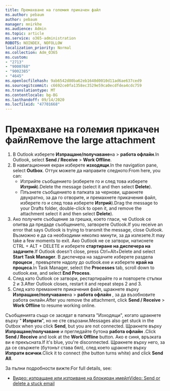 ```yaml
---
title: Премахване на големия прикачен файл
ms.author: pebaum
author: pebaum
manager: mnirkhe
ms.audience: Admin
ms.topic: article
ms.service: o365-administration
ROBOTS: NOINDEX, NOFOLLOW
localization_priority: Normal
ms.collection: Adm_O365
ms.custom:
- "2713"
- "9000768"
- "9002385"
- "4645"
ms.openlocfilehash: 9ab6542d80ba62eb1640d0010d11ad6ae637ced9
ms.sourcegitcommit: c6692ce0fa1358ec3529e59ca0ecdfdea4cdc759
ms.translationtype: MT
ms.contentlocale: bg-BG
ms.lasthandoff: 09/14/2020
ms.locfileid: "47701668"
---
```

# <a name="remove-the-large-attachment"></a><span data-ttu-id="812c2-102">Премахване на големия прикачен файл</span><span class="sxs-lookup"><span data-stu-id="812c2-102">Remove the large attachment</span></span>

1. <span data-ttu-id="812c2-103">В Outlook изберете **Изпращане/получаване**на  >  **работа офлайн**.</span><span class="sxs-lookup"><span data-stu-id="812c2-103">In Outlook, select **Send / Receive** > **Work Offline**.</span></span> 
2. <span data-ttu-id="812c2-104">В навигационния екран изберете **изходящи**.</span><span class="sxs-lookup"><span data-stu-id="812c2-104">In the navigation pane, select **Outbox**.</span></span> <span data-ttu-id="812c2-105">Оттук можете да направите следното:</span><span class="sxs-lookup"><span data-stu-id="812c2-105">From here, you can:</span></span> 
    - <span data-ttu-id="812c2-106">Изтрийте съобщението (изберете го и след това изберете **Изтрий**).</span><span class="sxs-lookup"><span data-stu-id="812c2-106">Delete the message (select it and then select **Delete**).</span></span>
    - <span data-ttu-id="812c2-107">Плъзнете съобщението в папката за чернови, щракнете двукратно, за да го отворите, и премахнете прикачения файл, изберете го и след това изберете **Изтрий**).</span><span class="sxs-lookup"><span data-stu-id="812c2-107">Drag the message to your Drafts folder, double-click to open it, and remove the attachment select it and then select **Delete**).</span></span>
3. <span data-ttu-id="812c2-108">Ако получите съобщение за грешка, което гласи, че Outlook се опитва да предаде съобщението, затворете Outlook.</span><span class="sxs-lookup"><span data-stu-id="812c2-108">If you receive an error that says Outlook is trying to transmit the message, close Outlook.</span></span> <span data-ttu-id="812c2-109">Възможно е да са необходими няколко минути, за да излезете.</span><span class="sxs-lookup"><span data-stu-id="812c2-109">It may take a few moments to exit.</span></span> <span data-ttu-id="812c2-110">Ако Outlook не се затвори, натиснете CTRL + ALT + DELETE и изберете **стартиране на диспечера на задачите**.</span><span class="sxs-lookup"><span data-stu-id="812c2-110">If Outlook doesn't close, press Ctrl+Alt+Delete and select **Start Task Manager**.</span></span> <span data-ttu-id="812c2-111">В диспечера на задачите изберете раздела **процеси** , превъртете надолу до outlook.exe и изберете **край на процеса**.</span><span class="sxs-lookup"><span data-stu-id="812c2-111">In Task Manager, select the **Processes** tab, scroll down to outlook.exe, and select **End Process**.</span></span>
4. <span data-ttu-id="812c2-112">След като Outlook се затвори, рестартирайте го и повторете стъпки 2 и 3.</span><span class="sxs-lookup"><span data-stu-id="812c2-112">After Outlook closes, restart it and repeat steps 2 and 3.</span></span> 
5. <span data-ttu-id="812c2-113">След като премахнете прикачения файл, щракнете върху **Изпращане/получаване**на  >  **работа офлайн** , за да възобновите работа онлайн.</span><span class="sxs-lookup"><span data-stu-id="812c2-113">After you remove the attachment, click **Send / Receive** > **Work Offline** to resume working online.</span></span> 

<span data-ttu-id="812c2-114">Съобщенията също се засядат в папката "Изходящи", когато щракнете върху " **Изпрати**", но не сте свързани.</span><span class="sxs-lookup"><span data-stu-id="812c2-114">Messages also get stuck in the Outbox when you click **Send**, but you are not connected.</span></span> <span data-ttu-id="812c2-115">Щракнете върху **Изпращане/получаване** и прегледайте бутона **работа офлайн** .</span><span class="sxs-lookup"><span data-stu-id="812c2-115">Click **Send / Receive** and look at the **Work Offline** button.</span></span> <span data-ttu-id="812c2-116">Ако е синя, връзката ви е прекъсната.</span><span class="sxs-lookup"><span data-stu-id="812c2-116">If it's blue, you're disconnected.</span></span> <span data-ttu-id="812c2-117">Щракнете върху него, за да се свържете (бутонът става бял), след което щракнете върху **Изпрати всички**.</span><span class="sxs-lookup"><span data-stu-id="812c2-117">Click it to connect (the button turns white) and click **Send All**.</span></span>
 
 <span data-ttu-id="812c2-118">За пълни подробности вижте:</span><span class="sxs-lookup"><span data-stu-id="812c2-118">For full details, see:</span></span>
- [<span data-ttu-id="812c2-119">Видео: изпращане или изтриване на блокиран имейл</span><span class="sxs-lookup"><span data-stu-id="812c2-119">Video: Send or delete a stuck email</span></span>](https://support.office.com/article/Video-Send-or-delete-an-email-stuck-in-your-outbox-26d5d34a-4e5f-444a-a9e8-44db04a94dec) 